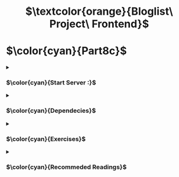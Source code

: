 <h1 align="center"> $\textcolor{orange}{Bloglist\ Project\ Frontend}$
</h1>

# $\color{cyan}{Part8c}$

<details>

<summary>

### $\color{cyan}{Start Server :}$

</summary>

```
node Exercise8.16.js or index.js
```

Apollo server runs in development mode `http://localhost:4000`

This takes us to `Apollo Studio Explorer`

</details>
<details>

<summary>

### $\color{cyan}{Dependecies}$

 </summary>

Frontend communication between React app and GraphQL .

```
npm install @apollo/client graphql
```

Others

```
npm install react-redux
```

```
npm install @reduxjs/toolkit
```

```
npm install react-router-dom
```

```
npm i --save react-select
```

```
npm install styled-components
```

```
npm install graphql-ws
```

</details>

<details>
<summary>

### $\color{cyan}{Exercises}$

 </summary>

`8.8:` Authors view

- Implement view of to show details of all authors.

`8.9:` Books view

- Implement a Books view to show on a page all other details of all books except their genres.

- Used redux-Toolkit to implement notification message to display the success of a book added and error message.

`8.10:` Adding a book

- Implement a possibility to add new books.

  ![Screenshot 2023-06-20 at 10 29 03 am](https://github.com/Amutha37/GraphQLPart8/assets/67087939/806d9d00-a1db-4229-a98d-787be760f4bf)

- Authors and Books views are kept up to date after a new book is added.

![Screenshot 2023-06-20 at 10 30 37 am](https://github.com/Amutha37/GraphQLPart8/assets/67087939/7b18e8c4-99f3-47c3-bc70-4a2c269e5048)

`8.11:` Editing author's birth year

- Implement a possibility to change and set authors birth year.

- Form for changing of the year is on the same page as all authors list table.

- Changes and instantly updated on authors list for view.

`8.12:` Changing birth year

- Birth year can be changed only for existing authors using drop-down selectio box.

![Screenshot 2023-06-19 at 2 34 39 pm](https://github.com/Amutha37/GraphQLPart8/assets/67087939/546419fd-748b-4035-966d-9e09929de11e)

\*\* Continue of fronend after implementing database for backend

`8.17` Listing books

- Make the fronend now to work on listing books

`8.18` Log in

- Implement adding new books and changing the birth year of an author as they requires a user to be logged in.

- User interface can be implemented for selection or navigating between selection.

`8.19` Books by genre, part 1

- Implement filtering of the book by genre selection.

![BookListbygenre selection](https://github.com/Amutha37/GraphQLPart8/assets/67087939/550203be-5e82-4edf-8878-0585d6f2e1d8)

`8.20` Books by genre, part 2

- Implement a view which shows all the books based on the logged-in user's favourite genre.

![Screenshot 2023-06-19 at 2 30 44 pm](https://github.com/Amutha37/GraphQLPart8/assets/67087939/ba80f17a-0987-4743-bec9-1e0adc97a2ce)

`8.25:` Subscriptions - client, part 2
Keep the application's book view updated when the server notifies about new books (you can ignore the author view!). You can test your implementation by opening the app in two browser tabs and adding a new book in one tab. Adding the new book should update the view in both tabs.

`8.26:` n+1
Solve the n+1 problem of the following query using any method you like.

</details>

<details>
<summary>

### $\color{cyan}{Recommeded Readings}$

 </summary>
https://www.smashingmagazine.com/2021/11/graphql-frontend-react-apollo/

</details>
